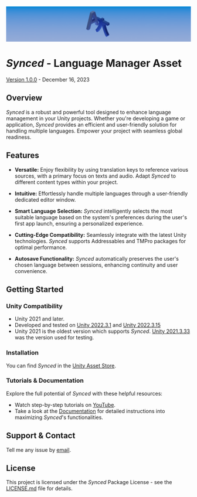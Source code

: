 ![](Images/header.png)

# *Synced* - Language Manager Asset
[Version 1.0.0](CHANGELOG.md/#version-100-december-6-2023) - December 16, 2023
## Overview

*Synced* is a robust and powerful tool designed to enhance language management in your Unity projects. Whether you're developing a game or application, *Synced* provides an efficient and user-friendly solution for handling multiple languages. Empower your project with seamless global readiness.

## Features
- **Versatile:** Enjoy flexibility by using translation keys to reference various sources, with a primary focus on texts and audio. Adapt *Synced* to different content types within your project.

- **Intuitive:** Effortlessly handle multiple languages through a user-friendly dedicated editor window.

- **Smart Language Selection:** *Synced* intelligently selects the most suitable language based on the system's preferences during the user's first app launch, ensuring a personalized experience.

- **Cutting-Edge Compatibility:** Seamlessly integrate with the latest Unity technologies. *Synced* supports Addressables and TMPro packages for optimal performance.

- **Autosave Functionality:** *Synced* automatically preserves the user's chosen language between sessions, enhancing continuity and user convenience.


## Getting Started

### Unity Compatibility
  - Unity 2021 and later.
  - Developed and tested on [Unity 2022.3.1](https://unity.com/releases/editor/whats-new/2022.3.1) and [Unity 2022.3.15](https://unity.com/releases/editor/whats-new/2022.3.15)
  - Unity 2021 is the oldest version which supports *Synced*. [Unity 2021.3.33](https://unity.com/releases/editor/whats-new/2021.3.33) was the version used for testing.

### Installation

You can find *Synced* in the [Unity Asset Store](https://assetstore.unity.com/packages/slug/270973).

### Tutorials & Documentation

Explore the full potential of *Synced* with these helpful resources:

- Watch step-by-step tutorials on [YouTube](https://www.youtube.com/channel/UCqL8fmZMYqVtwaCwMofG94g).
- Take a look at the [Documentation](DOCUMENTATION.md) for detailed instructions into maximizing *Synced*'s functionalities.


## Support & Contact

Tell me any issue by [email](mailto:oscar30gt@gmail.com).

## License

This project is licensed under the *Synced* Package License - see the [LICENSE.md](LICENSE.md) file for details.
